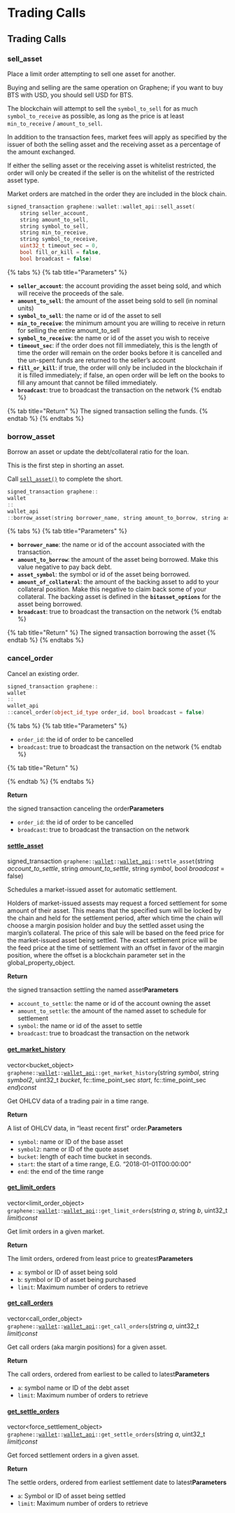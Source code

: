 # Trading Calls

## Trading Calls

### sell\_asset

Place a limit order attempting to sell one asset for another.

Buying and selling are the same operation on Graphene; if you want to buy BTS with USD, you should sell USD for BTS.

The blockchain will attempt to sell the `symbol_to_sell` for as much `symbol_to_receive` as possible, as long as the price is at least `min_to_receive` / `amount_to_sell`.

In addition to the transaction fees, market fees will apply as specified by the issuer of both the selling asset and the receiving asset as a percentage of the amount exchanged.

If either the selling asset or the receiving asset is whitelist restricted, the order will only be created if the seller is on the whitelist of the restricted asset type.

Market orders are matched in the order they are included in the block chain.

```cpp
signed_transaction graphene::wallet::wallet_api::sell_asset(
    string seller_account, 
    string amount_to_sell, 
    string symbol_to_sell, 
    string min_to_receive, 
    string symbol_to_receive, 
    uint32_t timeout_sec = 0, 
    bool fill_or_kill = false, 
    bool broadcast = false)
```

{% tabs %}
{% tab title="Parameters" %}
* **`seller_account`**: the account providing the asset being sold, and which will receive the proceeds of the sale.
* **`amount_to_sell`**: the amount of the asset being sold to sell \(in nominal units\)
* **`symbol_to_sell`**: the name or id of the asset to sell
* **`min_to_receive`**: the minimum amount you are willing to receive in return for selling the entire amount\_to\_sell
* **`symbol_to_receive`**: the name or id of the asset you wish to receive
* **`timeout_sec`**: if the order does not fill immediately, this is the length of time the order will remain on the order books before it is cancelled and the un-spent funds are returned to the seller’s account
* **`fill_or_kill`**: if true, the order will only be included in the blockchain if it is filled immediately; if false, an open order will be left on the books to fill any amount that cannot be filled immediately.
* **`broadcast`**: true to broadcast the transaction on the network
{% endtab %}

{% tab title="Return" %}
The signed transaction selling the funds.
{% endtab %}
{% endtabs %}

### borrow\_asset

Borrow an asset or update the debt/collateral ratio for the loan.

This is the first step in shorting an asset. 

Call [`sell_asset()`](trading-calls.md#sell_asset) to complete the short.

```cpp
signed_transaction graphene::
wallet
::
wallet_api
::borrow_asset(string borrower_name, string amount_to_borrow, string asset_symbol, string amount_of_collateral, bool broadcast = false)
```

{% tabs %}
{% tab title="Parameters" %}
* **`borrower_name`**: the name or id of the account associated with the transaction.
* **`amount_to_borrow`**: the amount of the asset being borrowed. Make this value negative to pay back debt.
* **`asset_symbol`**: the symbol or id of the asset being borrowed.
* **`amount_of_collateral`**: the amount of the backing asset to add to your collateral position. Make this negative to claim back some of your collateral. The backing asset is defined in the **`bitasset_options`** for the asset being borrowed.
* **`broadcast`**: true to broadcast the transaction on the network
{% endtab %}

{% tab title="Return" %}
The signed transaction borrowing the asset
{% endtab %}
{% endtabs %}

### cancel\_order

Cancel an existing order.

```cpp
signed_transaction graphene::
wallet
::
wallet_api
::cancel_order(object_id_type order_id, bool broadcast = false)
```

{% tabs %}
{% tab title="Parameters" %}
* `order_id`: the id of order to be cancelled
* `broadcast`: true to broadcast the transaction on the network
{% endtab %}

{% tab title="Return" %}

{% endtab %}
{% endtabs %}

**Return**

the signed transaction canceling the order**Parameters**

* `order_id`: the id of order to be cancelled
* `broadcast`: true to broadcast the transaction on the network

#### [settle\_asset](https://dev.bitshares.works/en/master/api/wallet_api.html?highlight=set_voting_proxy#id46)

signed\_transaction `graphene::`[`wallet`](https://dev.bitshares.works/en/master/api/namespaces/wallet.html#_CPPv4N8graphene6walletE)`::`[`wallet_api`](https://dev.bitshares.works/en/master/api/namespaces/wallet.html#_CPPv4N8graphene6wallet10wallet_apiE)`::settle_asset`\(string _account\_to\_settle_, string _amount\_to\_settle_, string _symbol_, bool _broadcast_ = false\)  


Schedules a market-issued asset for automatic settlement.

Holders of market-issued assests may request a forced settlement for some amount of their asset. This means that the specified sum will be locked by the chain and held for the settlement period, after which time the chain will choose a margin posision holder and buy the settled asset using the margin’s collateral. The price of this sale will be based on the feed price for the market-issued asset being settled. The exact settlement price will be the feed price at the time of settlement with an offset in favor of the margin position, where the offset is a blockchain parameter set in the global\_property\_object.

**Return**

the signed transaction settling the named asset**Parameters**

* `account_to_settle`: the name or id of the account owning the asset
* `amount_to_settle`: the amount of the named asset to schedule for settlement
* `symbol`: the name or id of the asset to settle
* `broadcast`: true to broadcast the transaction on the network

#### [get\_market\_history](https://dev.bitshares.works/en/master/api/wallet_api.html?highlight=set_voting_proxy#id47)

vector&lt;bucket\_object&gt; `graphene::`[`wallet`](https://dev.bitshares.works/en/master/api/namespaces/wallet.html#_CPPv4N8graphene6walletE)`::`[`wallet_api`](https://dev.bitshares.works/en/master/api/namespaces/wallet.html#_CPPv4N8graphene6wallet10wallet_apiE)`::get_market_history`\(string _symbol_, string _symbol2_, uint32\_t _bucket_, fc::time\_point\_sec _start_, fc::time\_point\_sec _end_\)_const_  


Get OHLCV data of a trading pair in a time range.

**Return**

A list of OHLCV data, in “least recent first” order.**Parameters**

* `symbol`: name or ID of the base asset
* `symbol2`: name or ID of the quote asset
* `bucket`: length of each time bucket in seconds.
* `start`: the start of a time range, E.G. “2018-01-01T00:00:00”
* `end`: the end of the time range

#### [get\_limit\_orders](https://dev.bitshares.works/en/master/api/wallet_api.html?highlight=set_voting_proxy#id48)

vector&lt;limit\_order\_object&gt; `graphene::`[`wallet`](https://dev.bitshares.works/en/master/api/namespaces/wallet.html#_CPPv4N8graphene6walletE)`::`[`wallet_api`](https://dev.bitshares.works/en/master/api/namespaces/wallet.html#_CPPv4N8graphene6wallet10wallet_apiE)`::get_limit_orders`\(string _a_, string _b_, uint32\_t _limit_\)_const_  


Get limit orders in a given market.

**Return**

The limit orders, ordered from least price to greatest**Parameters**

* `a`: symbol or ID of asset being sold
* `b`: symbol or ID of asset being purchased
* `limit`: Maximum number of orders to retrieve

#### [get\_call\_orders](https://dev.bitshares.works/en/master/api/wallet_api.html?highlight=set_voting_proxy#id49)

vector&lt;call\_order\_object&gt; `graphene::`[`wallet`](https://dev.bitshares.works/en/master/api/namespaces/wallet.html#_CPPv4N8graphene6walletE)`::`[`wallet_api`](https://dev.bitshares.works/en/master/api/namespaces/wallet.html#_CPPv4N8graphene6wallet10wallet_apiE)`::get_call_orders`\(string _a_, uint32\_t _limit_\)_const_  


Get call orders \(aka margin positions\) for a given asset.

**Return**

The call orders, ordered from earliest to be called to latest**Parameters**

* `a`: symbol name or ID of the debt asset
* `limit`: Maximum number of orders to retrieve

#### [get\_settle\_orders](https://dev.bitshares.works/en/master/api/wallet_api.html?highlight=set_voting_proxy#id50)

vector&lt;force\_settlement\_object&gt; `graphene::`[`wallet`](https://dev.bitshares.works/en/master/api/namespaces/wallet.html#_CPPv4N8graphene6walletE)`::`[`wallet_api`](https://dev.bitshares.works/en/master/api/namespaces/wallet.html#_CPPv4N8graphene6wallet10wallet_apiE)`::get_settle_orders`\(string _a_, uint32\_t _limit_\)_const_  


Get forced settlement orders in a given asset.

**Return**

The settle orders, ordered from earliest settlement date to latest**Parameters**

* `a`: Symbol or ID of asset being settled
* `limit`: Maximum number of orders to retrieve

